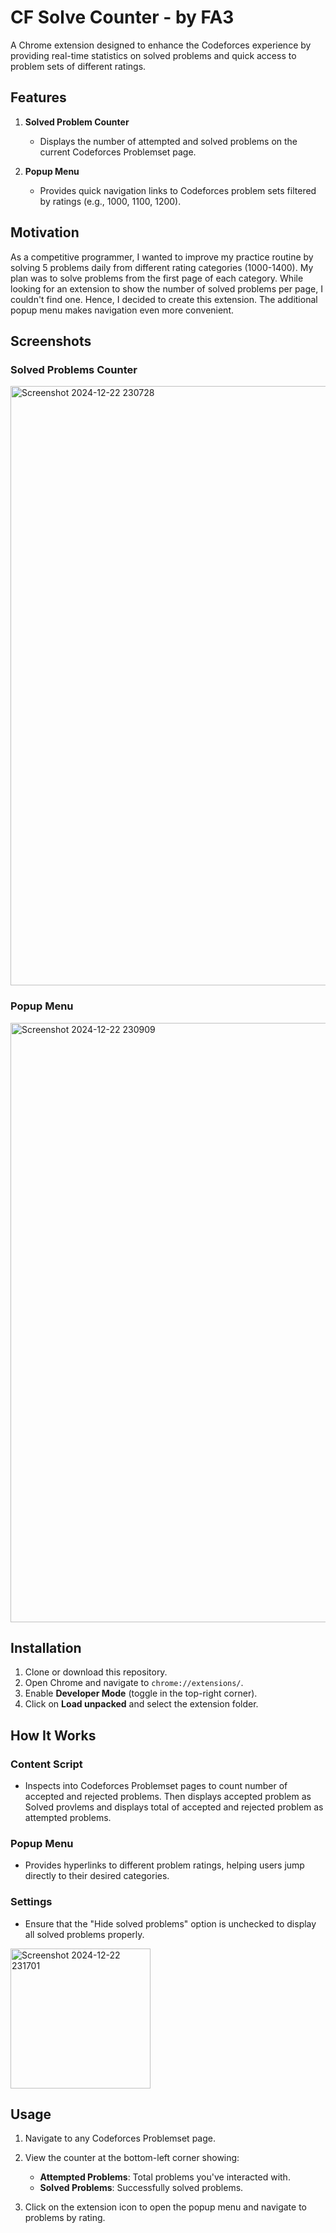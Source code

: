 # CF Solve Counter - by FA3

A Chrome extension designed to enhance the Codeforces experience by providing real-time statistics on solved problems and quick access to problem sets of different ratings.

## Features

1. **Solved Problem Counter**

   - Displays the number of attempted and solved problems on the current Codeforces Problemset page.

2. **Popup Menu**

   - Provides quick navigation links to Codeforces problem sets filtered by ratings (e.g., 1000, 1100, 1200).

## Motivation

As a competitive programmer, I wanted to improve my practice routine by solving 5 problems daily from different rating categories (1000-1400). My plan was to solve problems from the first page of each category. While looking for an extension to show the number of solved problems per page, I couldn't find one. Hence, I decided to create this extension. The additional popup menu makes navigation even more convenient.

## Screenshots

### Solved Problems Counter

<img width="959" alt="Screenshot 2024-12-22 230728" src="https://github.com/user-attachments/assets/28d918cf-f507-4564-bfa1-81af02c9791a" />

### Popup Menu

<img width="959" alt="Screenshot 2024-12-22 230909" src="https://github.com/user-attachments/assets/60e81ed1-a30e-4da5-91ab-e087989a5783" />

## Installation

1. Clone or download this repository.
2. Open Chrome and navigate to `chrome://extensions/`.
3. Enable **Developer Mode** (toggle in the top-right corner).
4. Click on **Load unpacked** and select the extension folder.

## How It Works

### Content Script

- Inspects into Codeforces Problemset pages to count number of accepted and rejected problems. Then displays accepted problem as Solved provlems and displays total of accepted and rejected problem as attempted problems.

### Popup Menu

- Provides hyperlinks to different problem ratings, helping users jump directly to their desired categories.

### Settings

- Ensure that the "Hide solved problems" option is unchecked to display all solved problems properly.
<img width="224" alt="Screenshot 2024-12-22 231701" src="https://github.com/user-attachments/assets/be839f86-366a-4103-810c-beb7778c7fa3" />

## Usage

1. Navigate to any Codeforces Problemset page.

2. View the counter at the bottom-left corner showing:

   - **Attempted Problems**: Total problems you've interacted with.
   - **Solved Problems**: Successfully solved problems.

3. Click on the extension icon to open the popup menu and navigate to problems by rating.

